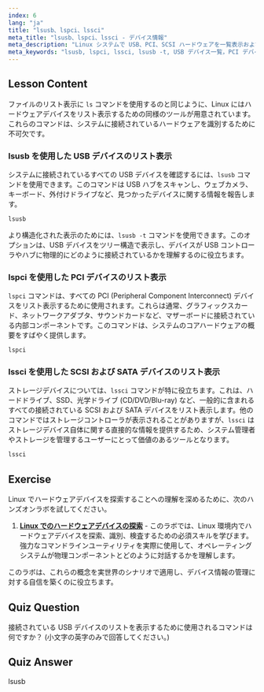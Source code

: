```yaml
---
index: 6
lang: "ja"
title: "lsusb、lspci、lssci"
meta_title: "lsusb、lspci、lssci - デバイス情報"
meta_description: "Linux システムで USB、PCI、SCSI ハードウェアを一覧表示および検査する方法を発見します。このガイドでは、デバイスツリー表示のための lsusb -t などのオプションを含め、lsusb、lspci、lssci コマンドを解説します。"
meta_keywords: "lsusb, lspci, lssci, lsusb -t, USB デバイス一覧，PCI デバイス一覧，SCSI デバイス一覧，Linux ハードウェア，デバイス情報"
---
```


## Lesson Content

ファイルのリスト表示に `ls` コマンドを使用するのと同じように、Linux にはハードウェアデバイスをリスト表示するための同様のツールが用意されています。これらのコマンドは、システムに接続されているハードウェアを識別するために不可欠です。

### lsusb を使用した USB デバイスのリスト表示

システムに接続されているすべての USB デバイスを確認するには、`lsusb` コマンドを使用できます。このコマンドは USB ハブをスキャンし、ウェブカメラ、キーボード、外付けドライブなど、見つかったデバイスに関する情報を報告します。

```bash
lsusb
```

より構造化された表示のためには、`lsusb -t` コマンドを使用できます。このオプションは、USB デバイスをツリー構造で表示し、デバイスが USB コントローラやハブに物理的にどのように接続されているかを理解するのに役立ちます。

### lspci を使用した PCI デバイスのリスト表示

`lspci` コマンドは、すべての PCI (Peripheral Component Interconnect) デバイスをリスト表示するために使用されます。これらは通常、グラフィックスカード、ネットワークアダプタ、サウンドカードなど、マザーボードに接続されている内部コンポーネントです。このコマンドは、システムのコアハードウェアの概要をすばやく提供します。

```bash
lspci
```

### lssci を使用した SCSI および SATA デバイスのリスト表示

ストレージデバイスについては、`lssci` コマンドが特に役立ちます。これは、ハードドライブ、SSD、光学ドライブ (CD/DVD/Blu-ray) など、一般的に含まれるすべての接続されている SCSI および SATA デバイスをリスト表示します。他のコマンドではストレージコントローラが表示されることがありますが、`lssci` はストレージデバイス自体に関する直接的な情報を提供するため、システム管理者やストレージを管理するユーザーにとって価値のあるツールとなります。

```bash
lssci
```

## Exercise

Linux でハードウェアデバイスを探索することへの理解を深めるために、次のハンズオンラボを試してください。

1.  **[Linux でのハードウェアデバイスの探索](https://labex.io/ja/labs/comptia-explore-hardware-devices-in-linux-590861)** - このラボでは、Linux 環境内でハードウェアデバイスを探索、識別、検査するための必須スキルを学びます。強力なコマンドラインユーティリティを実際に使用して、オペレーティングシステムが物理コンポーネントとどのように対話するかを理解します。

このラボは、これらの概念を実世界のシナリオで適用し、デバイス情報の管理に対する自信を築くのに役立ちます。

## Quiz Question

接続されている USB デバイスのリストを表示するために使用されるコマンドは何ですか？ (小文字の英字のみで回答してください。)

## Quiz Answer

lsusb
